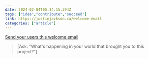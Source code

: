 ```yaml
---
date: 2024-02-04T05:14:15.394Z
tags: ["idea","contribute","succeed"]
link: https://justinjackson.ca/welcome-email
categories: ["article"]
---
```

[Send your users this welcome email](https://justinjackson.ca/welcome-email)

> [Ask: "What's happening in your world that brought you to this project?"]
